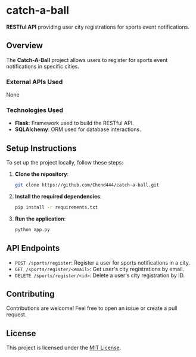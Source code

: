 # catch-a-ball

**RESTful API** providing user city registrations for sports event notifications.

## Overview

The **Catch-A-Ball** project allows users to register for sports event notifications in specific cities.

### External APIs Used

None

### Technologies Used

- **Flask**: Framework used to build the RESTful API.
- **SQLAlchemy**: ORM used for database interactions.

## Setup Instructions

To set up the project locally, follow these steps:

1. **Clone the repository**:

    ```bash
    git clone https://github.com/Chend444/catch-a-ball.git
    ```

2. **Install the required dependencies**:

    ```bash
    pip install -r requirements.txt
    ```

3. **Run the application**:

    ```bash
    python app.py
    ```

## API Endpoints

- `POST /sports/register`: Register a user for sports notifications in a city.
- `GET /sports/register/<email>`: Get user's city registrations by email.
- `DELETE /sports/register/<id>`: Delete a user's city registration by ID.

## Contributing

Contributions are welcome! Feel free to open an issue or create a pull request.

## License

This project is licensed under the [MIT License](LICENSE).

